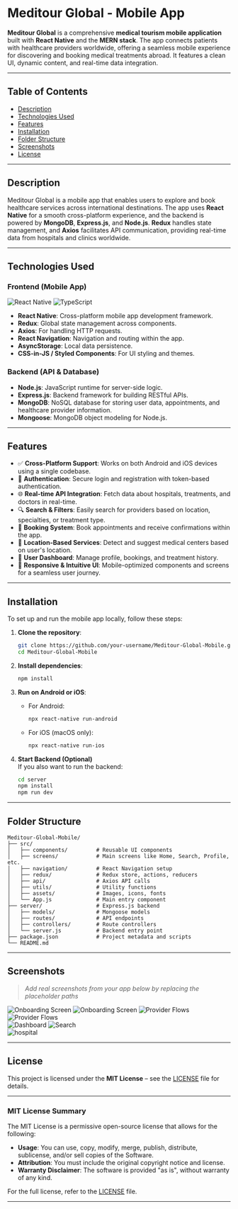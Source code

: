 # **Meditour Global - Mobile App**

**Meditour Global** is a comprehensive **medical tourism mobile application** built with **React Native** and the **MERN stack**. The app connects patients with healthcare providers worldwide, offering a seamless mobile experience for discovering and booking medical treatments abroad. It features a clean UI, dynamic content, and real-time data integration.

---

## **Table of Contents**

- [Description](#description)  
- [Technologies Used](#technologies-used)  
- [Features](#features)  
- [Installation](#installation)  
- [Folder Structure](#folder-structure)  
- [Screenshots](#screenshots)  
- [License](#license)

---

## **Description**

Meditour Global is a mobile app that enables users to explore and book healthcare services across international destinations. The app uses **React Native** for a smooth cross-platform experience, and the backend is powered by **MongoDB**, **Express.js**, and **Node.js**. **Redux** handles state management, and **Axios** facilitates API communication, providing real-time data from hospitals and clinics worldwide.

---

## **Technologies Used**

### **Frontend (Mobile App)**

![React Native](https://img.shields.io/badge/React%20Native-20232A?logo=react&logoColor=61DAFB)
![TypeScript](https://img.shields.io/badge/TypeScript-3178C6?logo=typescript&logoColor=white)

- **React Native**: Cross-platform mobile app development framework.
- **Redux**: Global state management across components.
- **Axios**: For handling HTTP requests.
- **React Navigation**: Navigation and routing within the app.
- **AsyncStorage**: Local data persistence.
- **CSS-in-JS / Styled Components**: For UI styling and themes.

### **Backend (API & Database)**

- **Node.js**: JavaScript runtime for server-side logic.
- **Express.js**: Backend framework for building RESTful APIs.
- **MongoDB**: NoSQL database for storing user data, appointments, and healthcare provider information.
- **Mongoose**: MongoDB object modeling for Node.js.

---

## **Features**

- ✅ **Cross-Platform Support**: Works on both Android and iOS devices using a single codebase.  
- 🔐 **Authentication**: Secure login and registration with token-based authentication.  
- 🌐 **Real-time API Integration**: Fetch data about hospitals, treatments, and doctors in real-time.  
- 🔍 **Search & Filters**: Easily search for providers based on location, specialties, or treatment type.  
- 📅 **Booking System**: Book appointments and receive confirmations within the app.  
- 📍 **Location-Based Services**: Detect and suggest medical centers based on user's location.  
- 👤 **User Dashboard**: Manage profile, bookings, and treatment history.  
- 📱 **Responsive & Intuitive UI**: Mobile-optimized components and screens for a seamless user journey.

---

## **Installation**

To set up and run the mobile app locally, follow these steps:

1. **Clone the repository**:

   ```bash
   git clone https://github.com/your-username/Meditour-Global-Mobile.git
   cd Meditour-Global-Mobile
   ```

2. **Install dependencies**:

   ```bash
   npm install
   ```

3. **Run on Android or iOS**:

   - For Android:
     ```bash
     npx react-native run-android
     ```

   - For iOS (macOS only):
     ```bash
     npx react-native run-ios
     ```

4. **Start Backend (Optional)**  
   If you also want to run the backend:

   ```bash
   cd server
   npm install
   npm run dev
   ```

---

## **Folder Structure**

```
Meditour-Global-Mobile/
├── src/
│   ├── components/         # Reusable UI components
│   ├── screens/            # Main screens like Home, Search, Profile, etc.
│   ├── navigation/         # React Navigation setup
│   ├── redux/              # Redux store, actions, reducers
│   ├── api/                # Axios API calls
│   ├── utils/              # Utility functions
│   ├── assets/             # Images, icons, fonts
│   └── App.js              # Main entry component
├── server/                 # Express.js backend
│   ├── models/             # Mongoose models
│   ├── routes/             # API endpoints
│   ├── controllers/        # Route controllers
│   └── server.js           # Backend entry point
├── package.json            # Project metadata and scripts
└── README.md
```

---

## **Screenshots**

> _Add real screenshots from your app below by replacing the placeholder paths_

![Onboarding Screen](./assets/images/github1.png)
![Onboarding Screen](./assets/images/github3.png)
![Provider Flows](./assets/images/login.png)  
![Provider Flows](./assets/images/provider.png)  
![Dashboard](./assets/images/home.png)
![Search](./assets/images/search.png)  
![hospital](./assets/images/hospital.png)
<!-- ![Doctor Profile](./assets/screens/doctor-profile.png)  
![Booking](./assets/screens/booking.png)  
![Login](./assets/screens/login.png)   -->

---

## **License**

This project is licensed under the **MIT License** – see the [LICENSE](./LICENSE) file for details.

---

### **MIT License Summary**

The MIT License is a permissive open-source license that allows for the following:

- **Usage**: You can use, copy, modify, merge, publish, distribute, sublicense, and/or sell copies of the Software.
- **Attribution**: You must include the original copyright notice and license.
- **Warranty Disclaimer**: The software is provided "as is", without warranty of any kind.

For the full license, refer to the [LICENSE](./LICENSE) file.

---
